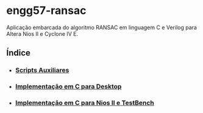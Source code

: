 # engg57-ransac
Aplicação embarcada do algoritmo RANSAC em linguagem C e Verilog para Altera Nios II e Cyclone IV E.

## Índice
* ### [Scripts Auxiliares](https://github.com/gsimoes00/engg57-ransac/tree/main/helper_scripts)
* ### [Implementação em C para Desktop](https://github.com/gsimoes00/engg57-ransac/tree/main/ransac_desktop)
* ### [Implementação em C para Nios II e TestBench](https://github.com/gsimoes00/engg57-ransac/tree/main/ransac_nios_software)
